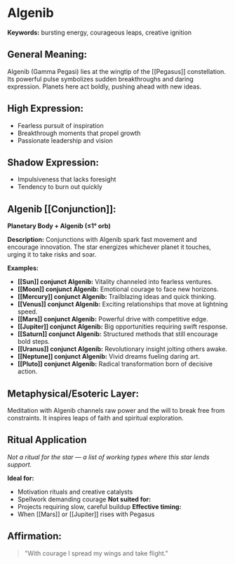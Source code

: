 # Algenib


**Keywords:** bursting energy, courageous leaps, creative ignition

## General Meaning:
Algenib (Gamma Pegasi) lies at the wingtip of the
[[Pegasus]] constellation. Its powerful pulse symbolizes
sudden breakthroughs and daring expression. Planets here act
boldly, pushing ahead with new ideas.

## High Expression:
- Fearless pursuit of inspiration
- Breakthrough moments that propel growth
- Passionate leadership and vision

## Shadow Expression:
- Impulsiveness that lacks foresight
- Tendency to burn out quickly

## Algenib [[Conjunction]]:

**Planetary Body + Algenib (≤1° orb)**

**Description:**
Conjunctions with Algenib spark fast movement and encourage
innovation. The star energizes whichever planet it touches,
urging it to take risks and soar.

**Examples:**
- **[[Sun]] conjunct Algenib:** Vitality channeled into fearless
  ventures.
- **[[Moon]] conjunct Algenib:** Emotional courage to face new
  horizons.
- **[[Mercury]] conjunct Algenib:** Trailblazing ideas and quick
  thinking.
- **[[Venus]] conjunct Algenib:** Exciting relationships that move
  at lightning speed.
- **[[Mars]] conjunct Algenib:** Powerful drive with competitive
  edge.
- **[[Jupiter]] conjunct Algenib:** Big opportunities requiring
  swift response.
- **[[Saturn]] conjunct Algenib:** Structured methods that still
  encourage bold steps.
- **[[Uranus]] conjunct Algenib:** Revolutionary insight jolting
  others awake.
- **[[Neptune]] conjunct Algenib:** Vivid dreams fueling daring
  art.
- **[[Pluto]] conjunct Algenib:** Radical transformation born of
  decisive action.

## Metaphysical/Esoteric Layer:
Meditation with Algenib channels raw power and the will to
break free from constraints. It inspires leaps of faith and
spiritual exploration.

## Ritual Application
*Not a ritual for the star — a list of working types where this star lends support.*

**Ideal for:**
- Motivation rituals and creative catalysts
- Spellwork demanding courage
**Not suited for:**
- Projects requiring slow, careful buildup
**Effective timing:**
- When [[Mars]] or [[Jupiter]] rises with Pegasus

## Affirmation:

> "With courage I spread my wings and take flight."


